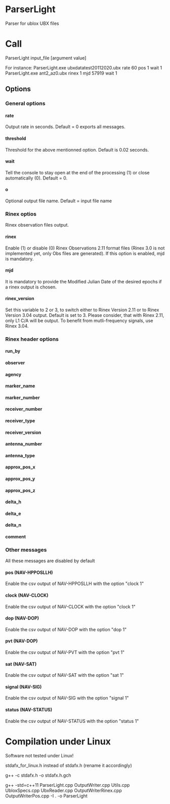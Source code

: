 # ParserLight
Parser for ublox UBX files

# Call
ParserLight input_file [argument value]

For instance:
ParserLight.exe ubxdatatest20112020.ubx rate 60 pos 1 wait 1 
ParserLight.exe ant2_az0.ubx rinex 1 mjd 57919 wait 1 

## Options

### General options
#### rate
Output rate in seconds. Default = 0 exports all messages.

#### threshold
Threshold for the above mentionned option. Default is 0.02 seconds.

#### wait
Tell the console to stay open at the end of the processing (1) or close automatically (0). Default = 0.

#### o
Optional output file name. Default = input file name

### Rinex optios
Rinex observation files output.

#### rinex
Enable (1) or disable (0) Rinex Observations 2.11 format files (Rinex 3.0 is not implemented yet, only Obs files are generated).
If this option is enabled, mjd is mandatory.

#### mjd
It is mandatory to provide the Modified Julian Date of the desired epochs if a rinex output is chosen.

#### rinex_version
Set this variable to 2 or 3, to switch either to Rinex Version 2.11 or to Rinex Version 3.04 output. Default is set to 3. Please consider, that with Rinex 2.11, only L1 C/A will be output. To benefit from mutli-frequency signals, use Rinex 3.04.

### Rinex header options
#### run_by
#### observer
#### agency
#### marker_name
#### marker_number
#### receiver_number
#### receiver_type
#### receiver_version
#### antenna_number
#### antenna_type
#### approx_pos_x
#### approx_pos_y
#### approx_pos_z
#### delta_h
#### delta_e
#### delta_n
#### comment

### Other messages
All these messages are disabled by default

#### pos (NAV-HPPOSLLH)
Enable the csv output of NAV-HPPOSLLH with the option "clock 1"

#### clock (NAV-CLOCK)
Enable the csv output of NAV-CLOCK with the option "clock 1"

#### dop (NAV-DOP)
Enable the csv output of NAV-DOP with the option "dop 1"

#### pvt (NAV-DOP)
Enable the csv output of NAV-PVT with the option "pvt 1"

#### sat (NAV-SAT)
Enable the csv output of NAV-SAT with the option "sat 1"

#### signal (NAV-SIG)
Enable the csv output of NAV-SIG with the option "signal 1"

#### status (NAV-STATUS)
Enable the csv output of NAV-STATUS with the option "status 1"

# Compilation under Linux
Software not tested under Linux!

stdafx_for_linux.h instead of stdafx.h (rename it accordingly)

g++ -c stdafx.h -o stdafx.h.gch

g++ -std=c++11 ParserLight.cpp OutputWriter.cpp Utils.cpp UbloxSpecs.cpp UbxReader.cpp OutputWriterRinex.cpp OutputWriterPos.cpp -I . -o ParserLight

